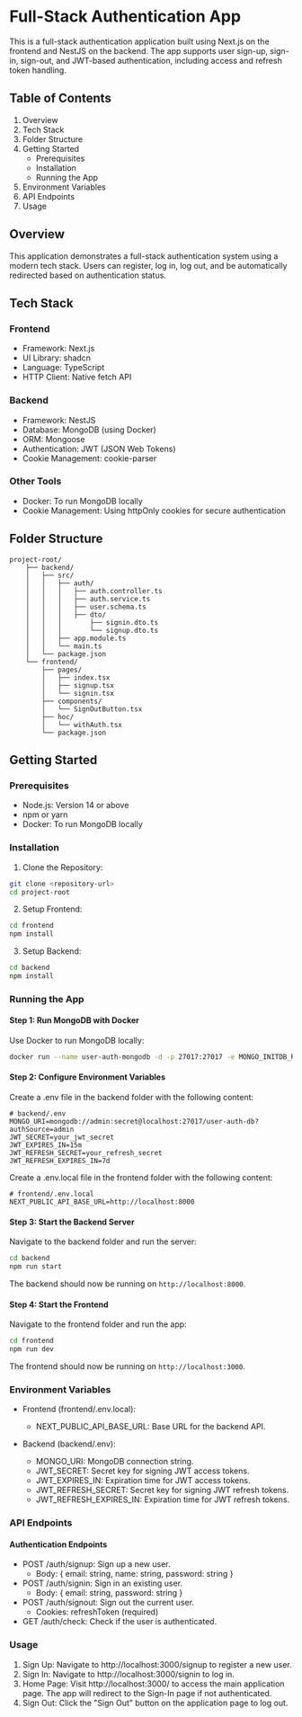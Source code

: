 # Full-Stack Authentication App

This is a full-stack authentication application built using Next.js on the frontend and NestJS on the backend. The app supports user sign-up, sign-in, sign-out, and JWT-based authentication, including access and refresh token handling.

## Table of Contents

1. Overview
2. Tech Stack
3. Folder Structure
4. Getting Started
   - Prerequisites
   - Installation
   - Running the App
5. Environment Variables
6. API Endpoints
7. Usage

## Overview

This application demonstrates a full-stack authentication system using a modern tech stack. Users can register, log in, log out, and be automatically redirected based on authentication status.

## Tech Stack

### Frontend

- Framework: Next.js
- UI Library: shadcn
- Language: TypeScript
- HTTP Client: Native fetch API

### Backend

- Framework: NestJS
- Database: MongoDB (using Docker)
- ORM: Mongoose
- Authentication: JWT (JSON Web Tokens)
- Cookie Management: cookie-parser

### Other Tools

- Docker: To run MongoDB locally
- Cookie Management: Using httpOnly cookies for secure authentication

## Folder Structure

```plaintext
project-root/
    ├── backend/
    │   ├── src/
    │   │   ├── auth/
    │   │   │   ├── auth.controller.ts
    │   │   │   ├── auth.service.ts
    │   │   │   ├── user.schema.ts
    │   │   │   ├── dto/
    │   │   │       ├── signin.dto.ts
    │   │   │       └── signup.dto.ts
    │   │   ├── app.module.ts
    │   │   └── main.ts
    │   └── package.json
    └── frontend/
        ├── pages/
        │   ├── index.tsx
        │   ├── signup.tsx
        │   └── signin.tsx
        ├── components/
        │   └── SignOutButton.tsx
        ├── hoc/
        │   └── withAuth.tsx
        └── package.json
```

## Getting Started

### Prerequisites

- Node.js: Version 14 or above
- npm or yarn
- Docker: To run MongoDB locally

### Installation

1. Clone the Repository:

```bash
git clone <repository-url>
cd project-root
```

2. Setup Frontend:

```bash
cd frontend
npm install
```

3. Setup Backend:

```bash
cd backend
npm install
```

### Running the App

#### Step 1: Run MongoDB with Docker

Use Docker to run MongoDB locally:

```bash
docker run --name user-auth-mongodb -d -p 27017:27017 -e MONGO_INITDB_ROOT_USERNAME=admin -e MONGO_INITDB_ROOT_PASSWORD=secret mongo:latest
```

#### Step 2: Configure Environment Variables

Create a .env file in the backend folder with the following content:

```plaintext
# backend/.env
MONGO_URI=mongodb://admin:secret@localhost:27017/user-auth-db?authSource=admin
JWT_SECRET=your_jwt_secret
JWT_EXPIRES_IN=15m
JWT_REFRESH_SECRET=your_refresh_secret
JWT_REFRESH_EXPIRES_IN=7d
```

Create a .env.local file in the frontend folder with the following content:

```plaintext
# frontend/.env.local
NEXT_PUBLIC_API_BASE_URL=http://localhost:8000
```

#### Step 3: Start the Backend Server

Navigate to the backend folder and run the server:

```bash
cd backend
npm run start
```

The backend should now be running on `http://localhost:8000`.

#### Step 4: Start the Frontend

Navigate to the frontend folder and run the app:

```bash
cd frontend
npm run dev
```

The frontend should now be running on `http://localhost:3000`.

### Environment Variables

- Frontend (frontend/.env.local):

  - NEXT_PUBLIC_API_BASE_URL: Base URL for the backend API.

- Backend (backend/.env):

  - MONGO_URI: MongoDB connection string.
  - JWT_SECRET: Secret key for signing JWT access tokens.
  - JWT_EXPIRES_IN: Expiration time for JWT access tokens.
  - JWT_REFRESH_SECRET: Secret key for signing JWT refresh tokens.
  - JWT_REFRESH_EXPIRES_IN: Expiration time for JWT refresh tokens.

### API Endpoints

#### Authentication Endpoints

- POST /auth/signup: Sign up a new user.
  - Body: { email: string, name: string, password: string }
- POST /auth/signin: Sign in an existing user.
  - Body: { email: string, password: string }
- POST /auth/signout: Sign out the current user.
  - Cookies: refreshToken (required)
- GET /auth/check: Check if the user is authenticated.

### Usage

1. Sign Up: Navigate to http://localhost:3000/signup to register a new user.
2. Sign In: Navigate to http://localhost:3000/signin to log in.
3. Home Page: Visit http://localhost:3000/ to access the main application page. The app will redirect to the Sign-In page if not authenticated.
4. Sign Out: Click the "Sign Out" button on the application page to log out.
